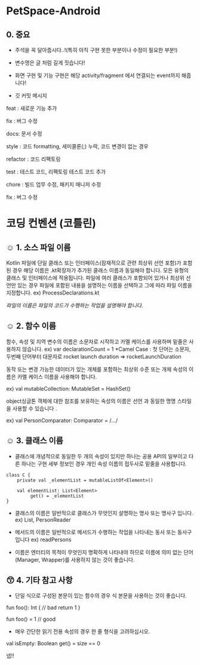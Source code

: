 # PetSpace-Android

## 0. 중요
+ 주석을 꼭 달아줍시다..!(특히 아직 구현 못한 부분이나 수정이 필요한 부분!)

+ 변수명은 글 처럼 길게 짓습니다!

+ 화면 구현 및 기능 구현은 해당 activity/fragment 에서 연결되는 event까지 해줍니다!

+ 깃 커밋 메시지

feat : 새로운 기능 추가

fix : 버그 수정

docs: 문서 수정

style : 코드 formatting, 세미콜론(;) 누락, 코드 변경이 없는 경우

refactor : 코드 리팩토링

test : 테스트 코드, 리팩토링 테스트 코드 추가

chore : 빌드 업무 수정, 패키지 매니저 수정

fix : 버그 수정

# 코딩 컨벤션 (코틀린)

## ☺ 1. 소스 파일 이름

Kotlin 파일에 단일 클래스 또는 인터페이스(잠재적으로 관련 최상위 선언 포함)가 포함된 경우 해당 이름은 .kt확장자가 추가된 클래스 이름과 동일해야 합니다. 모든 유형의 클래스 및 인터페이스에 적용됩니다. 파일에 여러 클래스가 포함되어 있거나 최상위 선언만 있는 경우 파일에 포함된 내용을 설명하는 이름을 선택하고 그에 따라 파일 이름을 지정합니다.
ex) ProcessDeclarations.kt

*파일의 이름은 파일의 코드가 수행하는 작업을 설명해야 합니다.*

## ☺ 2. 함수 이름

함수, 속성 및 지역 변수의 이름은 소문자로 시작하고 카멜 케이스를 사용하며 밑줄은 사용하지 않습니다.
ex) var declarationCount = 1
*Camel Case : 첫 단어는 소문자, 두번째 단어부터 대문자로
rocket launch duration => rocketLaunchDuration

동작 또는 변경 가능한 데이터가 있는 개체를 포함하는 최상위 수준 또는 개체 속성의 이름은 카멜 케이스 이름을 사용해야 합니다.

ex) val mutableCollection: MutableSet<String> = HashSet()

object싱글톤 객체에 대한 참조를 보유하는 속성의 이름은 선언 과 동일한 명명 스타일을 사용할 수 있습니다 .

ex) val PersonComparator: Comparator<Person> = /*...*/

## ☺ 3. 클래스 이름

- 클래스에 개념적으로 동일한 두 개의 속성이 있지만 하나는 공용 API의 일부이고 다른 하나는 구현 세부 정보인 경우 개인 속성 이름의 접두사로 밑줄을 사용합니다.

```
class C {
    private val _elementList = mutableListOf<Element>()

    val elementList: List<Element>
         get() = _elementList
}
```

- 클래스의 이름은 일반적으로 클래스가 무엇인지 설명하는 명사 또는 명사구 입니다.
ex) List, PersonReader

- 메서드의 이름은 일반적으로 메서드가 수행하는 작업을 나타내는 동사 또는 동사구 입니다 
ex) readPersons

- 이름은 엔터티의 목적이 무엇인지 명확하게 나타내야 하므로 이름에 의미 없는 단어(Manager, Wrapper)를 사용하지 않는 것이 좋습니다.



## 😙 4. 기타 참고 사항

- 단일 식으로 구성된 본문이 있는 함수의 경우 식 본문을 사용하는 것이 좋습니다.

fun foo(): Int {     // bad
    return 1
}

fun foo() = 1        // good

- 매우 간단한 읽기 전용 속성의 경우 한 줄 형식을 고려하십시오.

val isEmpty: Boolean get() = size == 0

넵!!

